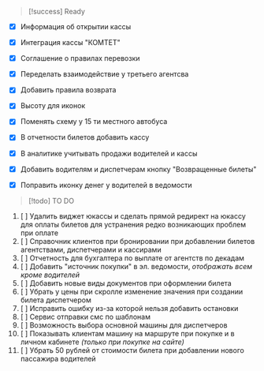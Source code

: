 > [!success] Ready

- [x] Информация об открытии кассы
- [x] Интеграция кассы "КОМТЕТ"
- [x] Соглашение о правилах перевозки
- [x] Переделать взаимодействие у третьего агентсва
- [x] Добавить правила возврата
- [x] Высоту для иконок
- [x] Поменять схему у 15 ти местного автобуса
- [x] В отчетности билетов добавить кассу
- [x] В аналитике учитывать продажи водителей и кассы
- [x] Добавить водителям и диспетчерам кнопку "Возвращенные билеты"
- [x] Поправить иконку денег у водителей в ведомости


> [!todo] TO DO

1. [ ] Удалить виджет юкассы и сделать прямой редирект на юкассу для оплаты билетов для устранения редко возникающих проблем при оплате
2. [ ] Справочник клиентов при бронировании при добавлении билетов агентствами, диспетчерами и кассирами
3. [ ] Отчетность для бухгалтера по выплате от агентств по декадам
4. [ ] Добавить "источник покупки" в эл. ведомости, *отображать всем кроме водителей*
5. [ ] Добавить новые виды документов при оформлении билета
6. [ ] Убрать у цены при скролле изменение значения при создании билета диспетчером
7. [ ] Исправить ошибку из-за которой нельзя добавить остановки
8. [ ] Сервис отправки смс по шаблонам
9. [ ] Возможность выбора основной машины для диспетчеров
10. [ ] Показывать клиентам машину на маршруте при покупке и в личном кабинете *(только при покупке на сайте)*
11. [ ] Убрать 50 рублей от стоимости билета при добавлении нового пассажира водителей

